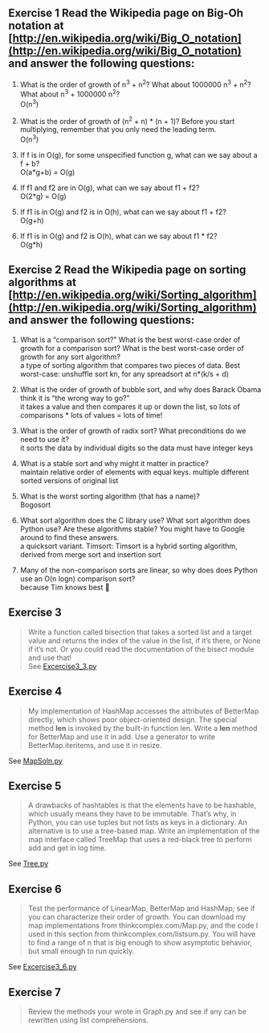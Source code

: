 ## Exercise 1  Read the Wikipedia page on Big-Oh notation at [http://en.wikipedia.org/wiki/Big_O_notation](http://en.wikipedia.org/wiki/Big_O_notation) and answer the following questions:

1. What is the order of growth of n<sup>3</sup> + n<sup>2</sup>? What about 1000000 n<sup>3</sup> + n<sup>2</sup>? What about n<sup>3</sup> + 1000000 n<sup>2</sup>?  
O(n<sup>3</sup>)

2. What is the order of growth of (n<sup>2</sup> + n) * (n + 1)? Before you start multiplying, remember that you only need the leading term.  
O(n<sup>3</sup>) 

3. If f is in O(g), for some unspecified function g, what can we say about a f + b?  
O(a*g+b) = O(g)

4. If f1 and f2 are in O(g), what can we say about f1 + f2?  
O(2*g) = O(g)

5. If f1 is in O(g) and f2 is in O(h), what can we say about f1 + f2?  
O(g+h)  

6. If f1 is in O(g) and f2 is O(h), what can we say about f1 * f2?  
O(g*h)  



## Exercise 2  Read the Wikipedia page on sorting algorithms at [http://en.wikipedia.org/wiki/Sorting_algorithm](http://en.wikipedia.org/wiki/Sorting_algorithm) and answer the following questions:

1. What is a “comparison sort?” What is the best worst-case order of growth for a comparison sort? What is the best worst-case order of growth for any sort algorithm?  
a type of sorting algorithm that compares two pieces of data.  Best worst-case: unshuffle sort kn, for any spreadsort at n*(k/s + d)

2. What is the order of growth of bubble sort, and why does Barack Obama think it is “the wrong way to go?”  
it takes a value and then compares it up or down the list, so lots of comparisons * lots of values = lots of time!

3. What is the order of growth of radix sort? What preconditions do we need to use it?  
it sorts the data by individual digits so the data must have integer keys 

4. What is a stable sort and why might it matter in practice?  
maintain relative order of elements with equal keys.  multiple different sorted versions of original list

5. What is the worst sorting algorithm (that has a name)?  
Bogosort

6. What sort algorithm does the C library use? What sort algorithm does Python use? Are these algorithms stable? You might have to Google around to find these answers.  
a quicksort variant.  Timsort: Timsort is a hybrid sorting algorithm, derived from merge sort and insertion sort

7. Many of the non-comparison sorts are linear, so why does does Python use an O(n logn) comparison sort?    
because Tim knows best :hankey: 



## Exercise 3  
>Write a function called bisection that takes a sorted list and a target value and returns the index of the value in the list, if it’s there, or None if it’s not.
>Or you could read the documentation of the bisect module and use that!  
See [Excercise3_3.py](./code/Excercise3_3.py)


## Exercise 4  
>My implementation of HashMap accesses the attributes of BetterMap directly, which shows poor object-oriented design.
>The special method __len__ is invoked by the built-in function len. Write a __len__ method for BetterMap and use it in add.
>Use a generator to write BetterMap.iteritems, and use it in resize.   

See [MapSoln.py](./code/MapSoln.py)


## Exercise 5  
>A drawbacks of hashtables is that the elements have to be hashable, which usually means they have to be immutable. That’s why, in Python, you can use tuples but not lists as keys in a dictionary. An alternative is to use a tree-based map.
>Write an implementation of the map interface called TreeMap that uses a red-black tree to perform add and get in log time.  

See [Tree.py](./code/Tree.py)


## Exercise 6  
>Test the performance of LinearMap, BetterMap and HashMap; see if you can characterize their order of growth.
>You can download my map implementations from thinkcomplex.com/Map.py, and the code I used in this section from thinkcomplex.com/listsum.py.
>You will have to find a range of n that is big enough to show asymptotic behavior, but small enough to run quickly.  

See [Excercise3_6.py](./code/Excercise3_6.py)


## Exercise 7  
>Review the methods your wrote in Graph.py and see if any can be rewritten using list comprehensions.  

